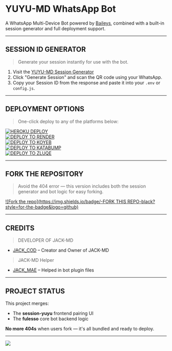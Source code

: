 # YUYU-MD WhatsApp Bot

A WhatsApp Multi-Device Bot powered by [Baileys](https://github.com/WhiskeySockets/Baileys), combined with a built-in session generator and full deployment support.

---

## SESSION ID GENERATOR

> Generate your session instantly for use with the bot.

1. Visit the [YUYU-MD Session Generator](https://yuyu-md.onrender.com)
2. Click "Generate Session" and scan the QR code using your WhatsApp.
3. Copy your Session ID from the response and paste it into your `.env` or `config.js`.

---

## DEPLOYMENT OPTIONS

> One-click deploy to any of the platforms below:

<a href='https://dashboard.heroku.com/new?template=https://github.com/DavMac751/yuyu-md' target="_blank">
  <img alt='HEROKU DEPLOY' src='https://img.shields.io/badge/-HEROKU DEPLOY-black?style=for-the-badge&logo=heroku&logoColor=white'/>
</a><br>

<a href='https://dashboard.render.com' target="_blank">
  <img alt='DEPLOY TO RENDER' src='https://img.shields.io/badge/-DEPLOY TO RENDER-black?style=for-the-badge&logo=render&logoColor=white'/>
</a><br>

<a href='https://app.koyeb.com' target="_blank">
  <img alt='DEPLOY TO KOYEB' src='https://img.shields.io/badge/-DEPLOY TO KOYEB-black?style=for-the-badge&logo=koyeb&logoColor=white'/>
</a><br>

<a href='https://katabump.com/en/' target="_blank">
  <img alt='DEPLOY TO KATABUMP' src='https://img.shields.io/badge/-DEPLOY TO KATABUMP-black?style=for-the-badge&logo=cloudflare&logoColor=white'/>
</a><br>

<a href='https://zluqe.org/' target="_blank">
  <img alt='DEPLOY TO ZLUQE' src='https://img.shields.io/badge/-DEPLOY TO ZLUQE-black?style=for-the-badge&logo=cloudsmith&logoColor=white'/>
</a>

---

## FORK THE REPOSITORY

> Avoid the 404 error — this version includes both the session generator and bot logic for easy forking.

[![Fork the repo](https://img.shields.io/badge/-FORK THIS REPO-black?style=for-the-badge&logo=github)](https://github.com/DavMac751/yuyu-md/fork)

---

## CREDITS

> DEVELOPER OF JACK-MD  
- [JACK_COD](https://github.com/JACK011A) – Creator and Owner of JACK-MD

> JACK-MD Helper  
- [JACK_MAE](https://github.com/kingmalvn) – Helped in bot plugin files

---

## PROJECT STATUS

This project merges:
- The **session-yuyu** frontend pairing UI
- The **fulesso** core bot backend logic

**No more 404s** when users fork — it's all bundled and ready to deploy.

---

<a><img src='https://i.imgur.com/LyHic3i.gif'/></a>
